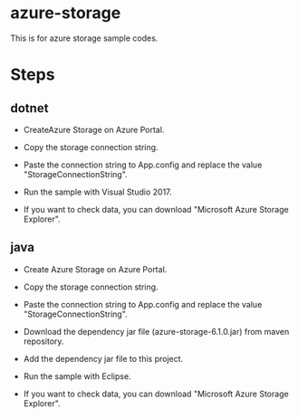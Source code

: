 # azure-storage
This is for azure storage sample codes.

# Steps

## dotnet

* CreateAzure Storage on Azure Portal. 

* Copy the storage connection string.

* Paste the connection string to App.config and replace the value "StorageConnectionString". 

* Run the sample with Visual Studio 2017.

* If you want to check data, you can download "Microsoft Azure Storage Explorer".

## java
* Create Azure Storage on Azure Portal.

* Copy the storage connection string.

* Paste the connection string to App.config and replace the value "StorageConnectionString". 

* Download the dependency jar file (azure-storage-6.1.0.jar) from maven repository.

* Add the dependency jar file to this project.

* Run the sample with Eclipse.

* If you want to check data, you can download "Microsoft Azure Storage Explorer".